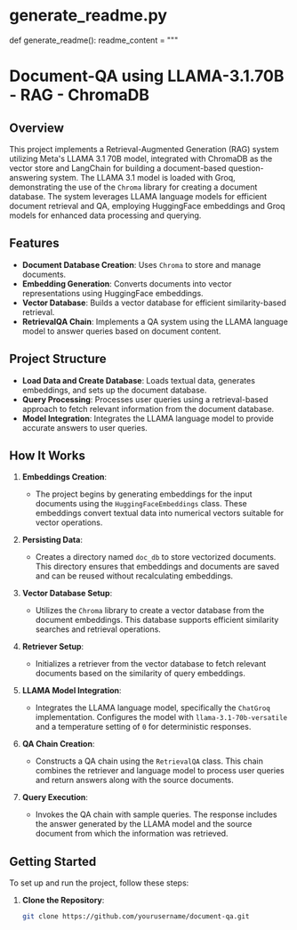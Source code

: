 # generate_readme.py

def generate_readme():
    readme_content = """
# Document-QA using LLAMA-3.1.70B - RAG - ChromaDB

## Overview

This project implements a Retrieval-Augmented Generation (RAG) system utilizing Meta's LLAMA 3.1 70B model, integrated with ChromaDB as the vector store and LangChain for building a document-based question-answering system. The LLAMA 3.1 model is loaded with Groq, demonstrating the use of the `Chroma` library for creating a document database. The system leverages LLAMA language models for efficient document retrieval and QA, employing HuggingFace embeddings and Groq models for enhanced data processing and querying.

## Features

- **Document Database Creation**: Uses `Chroma` to store and manage documents.
- **Embedding Generation**: Converts documents into vector representations using HuggingFace embeddings.
- **Vector Database**: Builds a vector database for efficient similarity-based retrieval.
- **RetrievalQA Chain**: Implements a QA system using the LLAMA language model to answer queries based on document content.

## Project Structure

- **Load Data and Create Database**: Loads textual data, generates embeddings, and sets up the document database.
- **Query Processing**: Processes user queries using a retrieval-based approach to fetch relevant information from the document database.
- **Model Integration**: Integrates the LLAMA language model to provide accurate answers to user queries.

## How It Works

1. **Embeddings Creation**:
   - The project begins by generating embeddings for the input documents using the `HuggingFaceEmbeddings` class. These embeddings convert textual data into numerical vectors suitable for vector operations.

2. **Persisting Data**:
   - Creates a directory named `doc_db` to store vectorized documents. This directory ensures that embeddings and documents are saved and can be reused without recalculating embeddings.

3. **Vector Database Setup**:
   - Utilizes the `Chroma` library to create a vector database from the document embeddings. This database supports efficient similarity searches and retrieval operations.

4. **Retriever Setup**:
   - Initializes a retriever from the vector database to fetch relevant documents based on the similarity of query embeddings.

5. **LLAMA Model Integration**:
   - Integrates the LLAMA language model, specifically the `ChatGroq` implementation. Configures the model with `llama-3.1-70b-versatile` and a temperature setting of `0` for deterministic responses.

6. **QA Chain Creation**:
   - Constructs a QA chain using the `RetrievalQA` class. This chain combines the retriever and language model to process user queries and return answers along with the source documents.

7. **Query Execution**:
   - Invokes the QA chain with sample queries. The response includes the answer generated by the LLAMA model and the source document from which the information was retrieved.

## Getting Started

To set up and run the project, follow these steps:

1. **Clone the Repository**:
   ```bash
   git clone https://github.com/yourusername/document-qa.git
